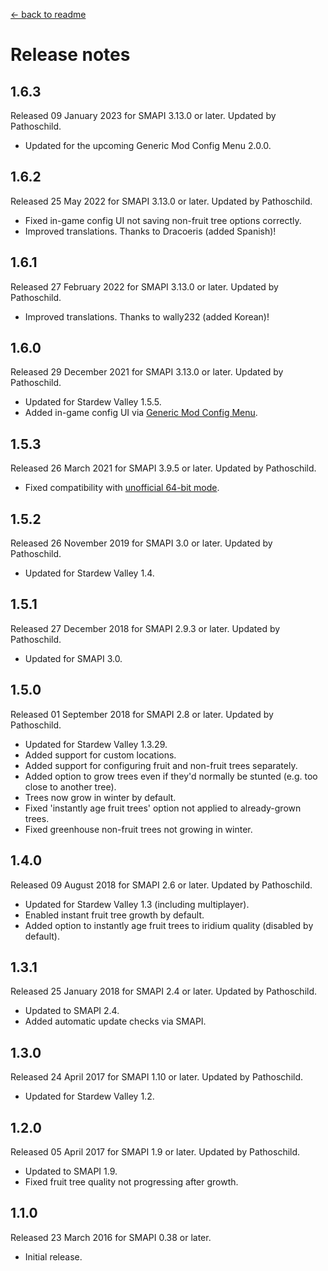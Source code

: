 ﻿﻿[← back to readme](README.md)

# Release notes
## 1.6.3
Released 09 January 2023 for SMAPI 3.13.0 or later. Updated by Pathoschild.

* Updated for the upcoming Generic Mod Config Menu 2.0.0.

## 1.6.2
Released 25 May 2022 for SMAPI 3.13.0 or later. Updated by Pathoschild.

* Fixed in-game config UI not saving non-fruit tree options correctly.
* Improved translations. Thanks to Dracoeris (added Spanish)!

## 1.6.1
Released 27 February 2022 for SMAPI 3.13.0 or later. Updated by Pathoschild.

* Improved translations. Thanks to wally232 (added Korean)!

## 1.6.0
Released 29 December 2021 for SMAPI 3.13.0 or later. Updated by Pathoschild.

* Updated for Stardew Valley 1.5.5.
* Added in-game config UI via [Generic Mod Config Menu](https://www.nexusmods.com/stardewvalley/mods/5098).

## 1.5.3
Released 26 March 2021 for SMAPI 3.9.5 or later. Updated by Pathoschild.

* Fixed compatibility with [unofficial 64-bit mode](https://stardewvalleywiki.com/Modding:Migrate_to_64-bit_on_Windows).

## 1.5.2
Released 26 November 2019 for SMAPI 3.0 or later. Updated by Pathoschild.

* Updated for Stardew Valley 1.4.

## 1.5.1
Released 27 December 2018 for SMAPI 2.9.3 or later. Updated by Pathoschild.

* Updated for SMAPI 3.0.

## 1.5.0
Released 01 September 2018 for SMAPI 2.8 or later. Updated by Pathoschild.

* Updated for Stardew Valley 1.3.29.
* Added support for custom locations.
* Added support for configuring fruit and non-fruit trees separately.
* Added option to grow trees even if they'd normally be stunted (e.g. too close to another tree).
* Trees now grow in winter by default.
* Fixed 'instantly age fruit trees' option not applied to already-grown trees.
* Fixed greenhouse non-fruit trees not growing in winter.

## 1.4.0
Released 09 August 2018 for SMAPI 2.6 or later. Updated by Pathoschild.

* Updated for Stardew Valley 1.3 (including multiplayer).
* Enabled instant fruit tree growth by default.
* Added option to instantly age fruit trees to iridium quality (disabled by default).

## 1.3.1
Released 25 January 2018 for SMAPI 2.4 or later. Updated by Pathoschild.

* Updated to SMAPI 2.4.
* Added automatic update checks via SMAPI.

## 1.3.0
Released 24 April 2017 for SMAPI 1.10 or later. Updated by Pathoschild.

* Updated for Stardew Valley 1.2.

## 1.2.0
Released 05 April 2017 for SMAPI 1.9 or later. Updated by Pathoschild.

* Updated to SMAPI 1.9.
* Fixed fruit tree quality not progressing after growth.

## 1.1.0
Released 23 March 2016 for SMAPI 0.38 or later.

* Initial release.
